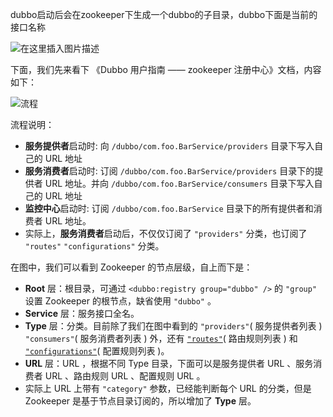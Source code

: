 dubbo启动后会在zookeeper下生成一个dubbo的子目录，dubbo下面是当前的接口名称

![在这里插入图片描述](https://pcc.huitogo.club/z0/20201012175808808.png)



下面，我们先来看下 《Dubbo 用户指南 —— zookeeper 注册中心》文档，内容如下：

![流程](https://pcc.huitogo.club/z0/202403128990911.png)

流程说明：

- **服务提供者**启动时: 向 `/dubbo/com.foo.BarService/providers` 目录下写入自己的 URL 地址
- **服务消费者**启动时: 订阅 `/dubbo/com.foo.BarService/providers` 目录下的提供者 URL 地址。并向 `/dubbo/com.foo.BarService/consumers` 目录下写入自己的 URL 地址
- **监控中心**启动时: 订阅 `/dubbo/com.foo.BarService` 目录下的所有提供者和消费者 URL 地址。
- 实际上，**服务消费者**启动后，不仅仅订阅了 `"providers"` 分类，也订阅了 `"routes"` `"configurations"` 分类。



在图中，我们可以看到 Zookeeper 的节点层级，自上而下是：

- **Root** 层：根目录，可通过 `<dubbo:registry group="dubbo" />` 的 `"group"` 设置 Zookeeper 的根节点，缺省使用 `"dubbo"` 。
- **Service** 层：服务接口全名。
- **Type** 层：分类。目前除了我们在图中看到的 `"providers"`( 服务提供者列表 ) `"consumers"`( 服务消费者列表 ) 外，还有 [`"routes"`](https://dubbo.gitbooks.io/dubbo-user-book/demos/routing-rule.html)( 路由规则列表 ) 和 [`"configurations"`](https://dubbo.gitbooks.io/dubbo-user-book/demos/config-rule.html)( 配置规则列表 )。
- **URL** 层：URL ，根据不同 Type 目录，下面可以是服务提供者 URL 、服务消费者 URL 、路由规则 URL 、配置规则 URL 。
- 实际上 URL 上带有 `"category"` 参数，已经能判断每个 URL 的分类，但是 Zookeeper 是基于节点目录订阅的，所以增加了 **Type** 层。



